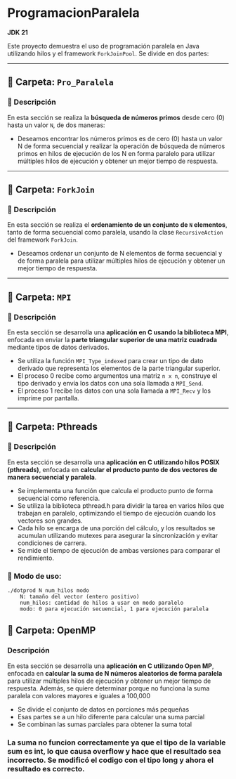 # ProgramacionParalela

**JDK 21**

Este proyecto demuestra el uso de programación paralela en Java utilizando hilos y el framework `ForkJoinPool`. Se divide en dos partes:

---

## 📁 Carpeta: `Pro_Paralela`

### 🧠 Descripción

En esta sección se realiza la **búsqueda de números primos** desde cero (0) hasta un valor `N`, de dos maneras:

- Deseamos encontrar los números primos es de cero (0) hasta un valor N de forma secuencial y
realizar la operación de búsqueda de números primos en hilos de ejecución de los N en forma
paralelo para utilizar múltiples hilos de ejecución y obtener un mejor tiempo de respuesta.


---

## 📁 Carpeta: `ForkJoin`

### 🧠 Descripción

En esta sección se realiza el **ordenamiento de un conjunto de `N` elementos**, tanto de forma secuencial como paralela, usando la clase `RecursiveAction` del framework `ForkJoin`.

- Deseamos ordenar un conjunto de N elementos de forma secuencial y de forma paralela para
utilizar múltiples hilos de ejecución y obtener un mejor tiempo de respuesta.


---

## 📁 Carpeta: `MPI`

### 🧠 Descripción

En esta sección se desarrolla una **aplicación en C usando la biblioteca MPI**, enfocada en enviar la **parte triangular superior de una matriz cuadrada** mediante tipos de datos derivados.

- Se utiliza la función `MPI_Type_indexed` para crear un tipo de dato derivado que representa los elementos de la parte triangular superior.
- El proceso 0 recibe como argumentos una matriz `n x n`, construye el tipo derivado y envía los datos con una sola llamada a `MPI_Send`.
- El proceso 1 recibe los datos con una sola llamada a `MPI_Recv` y los imprime por pantalla.

---

## 📁 Carpeta: Pthreads
### 🧠 Descripción
En esta sección se desarrolla una **aplicación en C utilizando hilos POSIX (pthreads)**, enfocada en **calcular el producto punto de dos vectores de manera secuencial y paralela**.

 - Se implementa una función que calcula el producto punto de forma secuencial como referencia.
 - Se utiliza la biblioteca pthread.h para dividir la tarea en varios hilos que trabajan en paralelo, optimizando el tiempo de ejecución cuando los vectores son grandes.
 - Cada hilo se encarga de una porción del cálculo, y los resultados se acumulan utilizando mutexes para asegurar la sincronización y evitar condiciones de carrera.
 - Se mide el tiempo de ejecución de ambas versiones para comparar el rendimiento.

### 📌 Modo de uso:
    ./dotprod N num_hilos modo
        N: tamaño del vector (entero positivo)
        num_hilos: cantidad de hilos a usar en modo paralelo
        modo: 0 para ejecución secuencial, 1 para ejecución paralela

## 📁 Carpeta: OpenMP
### Descripción
En esta sección se desarrolla una **aplicación en C utilizando Open MP**, enfocada en **calcular la suma de N números aleatorios de forma paralela** para utilizar múltiples hilos de ejecución y obtener un mejor tiempo de respuesta. Además, se quiere determinar porque no funciona la suma paralela con valores mayores e iguales a 100,000
 - Se divide el conjunto de datos en porciones más pequeñas
 - Esas partes se a un hilo diferente para calcular una suma parcial
 - Se combinan las sumas parciales para obtener la suma total
### La suma no funcion correctamente ya que el tipo de la variable sum es int, lo que causa overflow y hace que el resultado sea incorrecto. Se modificó el codigo con el tipo long y ahora el resultado es correcto.